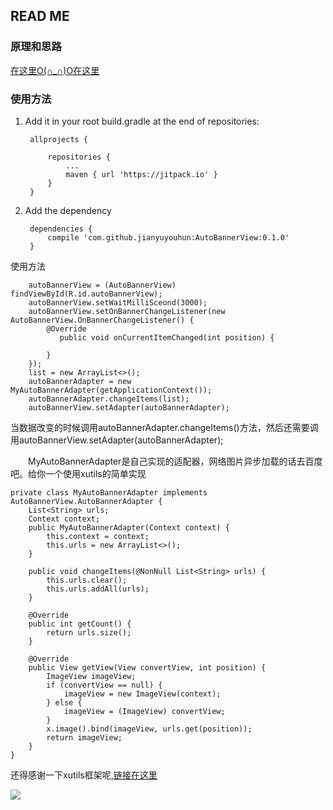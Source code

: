 ## READ ME ##

### 原理和思路 ###

  [在这里O(∩_∩)O在这里](https://jianyuyouhun.com/index.php/archives/60/)

### 使用方法 ###

1. Add it in your root build.gradle at the end of repositories:
	
		allprojects {
		
			repositories {
				...
				maven { url 'https://jitpack.io' }
			}
		}

2. Add the dependency

		dependencies {
	        compile 'com.github.jianyuyouhun:AutoBannerView:0.1.0'
		}

使用方法

        autoBannerView = (AutoBannerView) findViewById(R.id.autoBannerView);
        autoBannerView.setWaitMilliSceond(3000);
        autoBannerView.setOnBannerChangeListener(new AutoBannerView.OnBannerChangeListener() {
            @Override
               public void onCurrentItemChanged(int position) {

            }
        });
        list = new ArrayList<>();
        autoBannerAdapter = new MyAutoBannerAdapter(getApplicationContext());
        autoBannerAdapter.changeItems(list);
        autoBannerView.setAdapter(autoBannerAdapter);

当数据改变的时候调用autoBannerAdapter.changeItems()方法，然后还需要调用autoBannerView.setAdapter(autoBannerAdapter);

　　MyAutoBannerAdapter是自己实现的适配器，网络图片异步加载的话去百度吧。给你一个使用xutils的简单实现

	private class MyAutoBannerAdapter implements AutoBannerView.AutoBannerAdapter {
    	List<String> urls;
    	Context context;
    	public MyAutoBannerAdapter(Context context) {
        	this.context = context;
        	this.urls = new ArrayList<>();
    	}

    	public void changeItems(@NonNull List<String> urls) {
        	this.urls.clear();
        	this.urls.addAll(urls);
    	}

    	@Override
    	public int getCount() {
        	return urls.size();
    	}

    	@Override
		public View getView(View convertView, int position) {
		    ImageView imageView;
		    if (convertView == null) {
		        imageView = new ImageView(context);
		    } else {
		        imageView = (ImageView) convertView;
		    }
		    x.image().bind(imageView, urls.get(position));
		    return imageView;
		}
	}

还得感谢一下xutils框架呢,[链接在这里](https://github.com/wyouflf/xUtils3)

![](http://occ9eufqe.bkt.clouddn.com/autobanner.gif)
